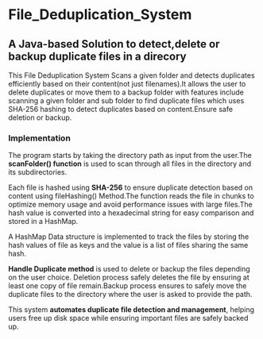 # File_Deduplication_System

## A Java-based Solution to detect,delete or backup duplicate files in a direcory

This File Deduplication System Scans a given folder and detects duplicates efficiently based on their content(not just filenames).It allows the user to delete duplicates or move them to a backup folder with features include scanning a given folder and sub folder to find duplicate files which uses SHA-256 hashing to detect duplicates based on content.Ensure safe deletion or backup.

### Implementation 
The program starts by taking the directory path as input from the user.The **scanFolder() function** is used to scan through all files in the directory and its subdirectories.

Each file is hashed using **SHA-256** to ensure duplicate detection based on content using fileHashing() Method.The function reads the file in chunks to optimize memory usage and avoid performance issues with large files.The hash value is converted into a hexadecimal string for easy comparison and stored in a HashMap.

A HashMap Data structure is implemented to track the files by storing the hash values of file as keys and the value is a list of files sharing the same hash.

**Handle Duplicate method** is used to delete or backup the files depending on the user choice.
Deletion process safely deletes the file by ensuring at least one copy of file remain.Backup process ensures to safely move the duplicate files to the directory where the user is asked to provide the path.

This system **automates duplicate file detection and management**, helping users free up disk space while ensuring important files are safely backed up.

